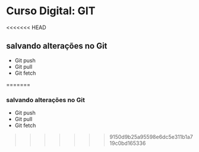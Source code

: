 # Curso Digital: GIT

<<<<<<< HEAD
## salvando alterações no Git
 * Git push
 * Git pull
 * Git fetch
 
=======
### salvando alterações no Git
 * Git push
 * Git pull
 * Git fetch
 

>>>>>>> 9150d9b25a95598e6dc5e311b1a719c0bd165336







